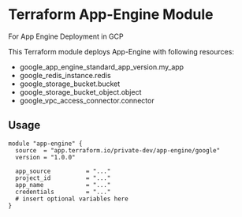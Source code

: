 # Terraform App-Engine Module

For App Engine Deployment in GCP

This Terraform module deploys App-Engine with following resources:

- google_app_engine_standard_app_version.my_app 
- google_redis_instance.redis 
- google_storage_bucket.bucket 
- google_storage_bucket_object.object 
- google_vpc_access_connector.connector 

## Usage

```hcl
module "app-engine" {
  source  = "app.terraform.io/private-dev/app-engine/google"
  version = "1.0.0"
  
  app_source          = "..."
  project_id          = "..."
  app_name            = "..."
  credentials         = "..."
  # insert optional variables here
}
```
